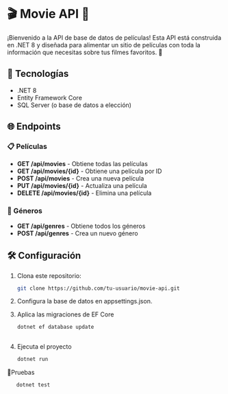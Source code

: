 # 🎬 Movie API 🌟

¡Bienvenido a la API de base de datos de películas! Esta API está construida en .NET 8 y diseñada para alimentar un sitio de películas con toda la información que necesitas sobre tus filmes favoritos. 🚀

## 🚀 Tecnologías

- .NET 8
- Entity Framework Core
- SQL Server (o base de datos a elección)

## 🌐 Endpoints

### 📋 Películas

- **GET /api/movies** - Obtiene todas las películas
- **GET /api/movies/{id}** - Obtiene una película por ID
- **POST /api/movies** - Crea una nueva película
- **PUT /api/movies/{id}** - Actualiza una película
- **DELETE /api/movies/{id}** - Elimina una película

### 🌟 Géneros

- **GET /api/genres** - Obtiene todos los géneros
- **POST /api/genres** - Crea un nuevo género

## 🛠 Configuración

1. Clona este repositorio:
   ```bash
   git clone https://github.com/tu-usuario/movie-api.git

2. Configura la base de datos en appsettings.json.

3. Aplica las migraciones de EF Core
   ```bash
   dotnet ef database update
  
4. Ejecuta el proyecto
   ```bash
   dotnet run

🧪Pruebas
```bash
   dotnet test
